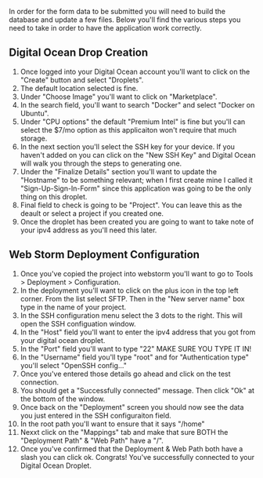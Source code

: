 In order for the form data to be submitted you will need to build the database and update a few files. Below you'll find the various steps you need to take in order to have the application work correctly.

## Digital Ocean Drop Creation
1. Once logged into your Digital Ocean account you'll want to click on the "Create" button and select "Droplets".
2. The default location selected is fine. 
3. Under "Choose Image" you'll want to click on "Marketplace". 
4. In the search field, you'll want to search "Docker" and select "Docker on Ubuntu".
5. Under "CPU options" the default "Premium Intel" is fine but you'll can select the $7/mo option as this applicaiton won't require that much storage. 
6. In the next section you'll select the SSH key for your device. If you haven't added on you can click on the "New SSH Key" and Digital Ocean will walk you through the steps to generating one. 
7. Under the "Finalize Details" section you'll want to update the "Hostname" to be something relevant; when I first create mine I called it "Sign-Up-Sign-In-Form" since this application was going to be the only thing on this droplet. 
8. Final field to check is going to be "Project". You can leave this as the deault or select a project if you created one.
9. Once the droplet has been created you are going to want to take note of your ipv4 address as you'll need this later. 

## Web Storm Deployment Configuration 
1. Once you've copied the project into webstorm you'll want to go to Tools > Deployment > Configuration. 
2. In the deployment you'll want to click on the plus icon in the top left corner. From the list select SFTP. Then in the "New server name" box type in the name of your project. 
3. In the SSH configuration menu select the 3 dots to the right. This will open the SSH configuation window. 
4. In the "Host" field you'll want to enter the ipv4 address that you got from your digital ocean droplet. 
5. In the "Port" field you'll want to type "22" MAKE SURE YOU TYPE IT IN!
6. In the "Username" field you'll type "root" and for "Authentication type" you'll select "OpenSSH config..." 
7. Once you've entered those details go ahead and click on the test connection. 
8. You should get a "Successfully connected" message. Then click "Ok" at the bottom of the window.
9. Once back on the "Deployment" screen you should now see the data you just entered in the SSH configuraiton field. 
10. In the root path you'll want to ensure that it says "/home"
11. Nexxt click on the "Mappings" tab and make that sure BOTH the "Deployment Path" & "Web Path" have a "/".
12. Once you've confirmed that the Deployment & Web Path both have a slash you can click ok. 
Congrats! You've successfully connected to your Digital Ocean Droplet. 
